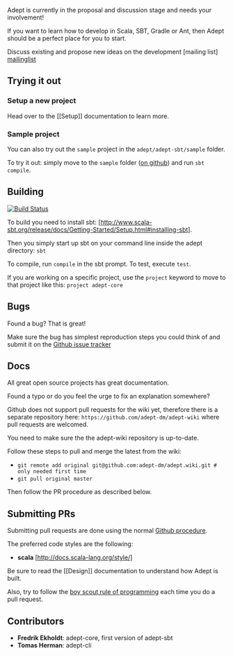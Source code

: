 Adept is currently in the proposal and discussion stage and needs your involvement!

If you want to learn how to develop in Scala, SBT, Gradle or Ant, then Adept should be a perfect place for you to start.

Discuss existing and propose new ideas on the development [mailing list] [mailinglist]

## Trying it out
### Setup a new project
Head over to the [[Setup]] documentation to learn more.

### Sample project
You can also try out the `sample` project in the `adept/adept-sbt/sample` folder.

To try it out: simply move to the `sample` folder ([on github](https://github.com/adept-dm/adept/tree/master/adept-sbt/sample)) and run `sbt compile`.

## Building
[![Build Status](https://travis-ci.org/adept-dm/adept.png?branch=master)](https://travis-ci.org/adept-dm/adept)

To build you need to install sbt: [http://www.scala-sbt.org/release/docs/Getting-Started/Setup.html#installing-sbt]. 

Then you simply start up sbt on your command line inside the adept directory:
`sbt`

To compile, run `compile` in the sbt prompt. To test, execute `test`.

If you are working on a specific project, use the `project` keyword to move to that project like this:
```project adept-core```


## Bugs
Found a bug? That is great!

Make sure the bug has simplest reproduction steps you could think of and submit it on the [Github issue tracker](/adept-dm/adept/issues)

## Docs
All great open source projects has great documentation. 

Found a typo or do you feel the urge to fix an explanation somewhere? 

Github does not support pull requests for the wiki yet, therefore there is a separate repository here: ```https://github.com/adept-dm/adept-wiki``` where pull requests are welcomed. 

You need to make sure the the adept-wiki repository is up-to-date. 

Follow these steps to pull and merge the latest from the wiki:
- ```git remote add original git@github.com:adept-dm/adept.wiki.git # only needed first time```
- ```git pull original master```


Then follow the PR procedure as described below.

## Submitting PRs
Submitting pull requests are done using the normal [Github procedure](https://help.github.com/articles/using-pull-requests).

The preferred code styles are the following:
* **scala** [http://docs.scala-lang.org/style/]

Be sure to read the [[Design]] documentation to understand how Adept is built.

Also, try to follow the [boy scout rule of programming](http://programmer.97things.oreilly.com/wiki/index.php/The_Boy_Scout_Rule) each time you do a pull request.



## Contributors
- **Fredrik Ekholdt**: adept-core, first version of adept-sbt
- **Tomas Herman**: adept-cli


[mailinglist]: http://groups.google.com/group/adept-dev/